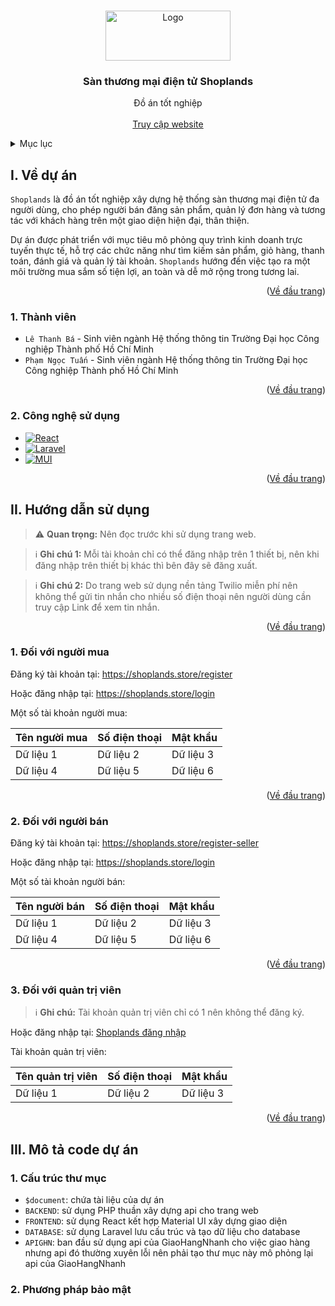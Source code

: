 <!-- Improved compatibility of Về đầu trang link: See: https://github.com/othneildrew/Best-README-Template/pull/73 -->

<a id="readme-top"></a>

<!-- PROJECT LOGO -->
<br />
<div align="center">
  <a href="https://shoplands.store/">
    <img src="https://backend.shoplands.store/src/Storage/public/app/logo-1.png" alt="Logo" width="200" height="80" style="object-fit: cover;">
  </a>

<h3 align="center">Sàn thương mại điện tử Shoplands</h3>

  <p align="center">
    Đồ án tốt nghiệp
    <br />
    <!-- <a href="https://github.com/github_username/repo_name"><strong>Explore the docs »</strong></a>
    <br /> -->
    <br />
    <a href="https://shoplands.store/">Truy cập website</a>
  </p>
</div>

<!-- TABLE OF CONTENTS -->
<details>
  <summary>Mục lục</summary>
  <ol>
    <li>
      <a href="#ve-du-an">Về dự án</a>
      <ul>
        <li><a href="#thanh-vien">Thành viên</a></li>
        <li><a href="#cong-nghe-su-dung">Công nghệ sử dụng</a></li>
      </ul>
    </li>
    <li>
      <a href="#huong-dan-su-dung">Hướng dẫn sử dụng</a>
      <ul>
        <li><a href="#doi-voi-nguoi-mua">1. Đối với người mua</a></li>
        <li><a href="#doi-voi-nguoi-ban">2. Đối với người bán</a></li>
        <li><a href="#doi-voi-quan-tri-vien">3. Đối với quản trị viên</a></li>
      </ul>
    </li>
    <li>
      <a href="#mo-ta-code-du-an">Mô tả code dự án</a>
      <ul>
        <li><a href="#cau-truc-thu-muc">Cấu trúc thư mục</a></li>
        <li><a href="#phuong-phap-bao-mat">Phương pháp bảo mật</a></li>
      </ul>
    </li>
  </ol>
</details>

<!-- VỀ DỰ ÁN -->

<h2 id="ve-du-an">I. Về dự án</h2>

`Shoplands` là đồ án tốt nghiệp xây dựng hệ thống sàn thương mại điện tử đa người dùng, cho phép người bán đăng sản phẩm, quản lý đơn hàng và tương tác với khách hàng trên một giao diện hiện đại, thân thiện.

Dự án được phát triển với mục tiêu mô phỏng quy trình kinh doanh trực tuyến thực tế, hỗ trợ các chức năng như tìm kiếm sản phẩm, giỏ hàng, thanh toán, đánh giá và quản lý tài khoản. `Shoplands` hướng đến việc tạo ra một môi trường mua sắm số tiện lợi, an toàn và dễ mở rộng trong tương lai.

<p align="right">(<a href="#readme-top">Về đầu trang</a>)</p>

<a id="thanh-vien"></a>

<h3 id="thanh-vien">1. Thành viên</h3>

- `Lê Thanh Bá` - Sinh viên ngành Hệ thống thông tin Trường Đại học Công nghiệp Thành phố Hồ Chí Minh
- `Phạm Ngọc Tuấn` - Sinh viên ngành Hệ thống thông tin Trường Đại học Công nghiệp Thành phố Hồ Chí Minh

<p align="right">(<a href="#readme-top">Về đầu trang</a>)</p>

<h3 id="cong-nghe-su-dung">2. Công nghệ sử dụng</h3>

- [![React][React.js]][React-url]
- [![Laravel][Laravel.com]][Laravel-url]
- [![MUI][MUI.com]][MUI-url]

<p align="right">(<a href="#readme-top">Về đầu trang</a>)</p>

<!-- GETTING STARTED -->

<h2 id="huong-dan-su-dung">II. Hướng dẫn sử dụng</h2>

> ⚠️ **Quan trọng:** Nên đọc trước khi sử dụng trang web.

> ℹ️ **Ghi chú 1:** Mỗi tài khoản chỉ có thể đăng nhập trên 1 thiết bị, nên khi đăng nhập trên thiết bị khác thì bên đây sẽ đăng xuất.

> ℹ️ **Ghi chú 2:** Do trang web sử dụng nền tảng Twilio miễn phí nên không thể gửi tin nhắn cho nhiều số điện thoại nên người dùng cần truy cập Link để xem tin nhắn.

<p align="right">(<a href="#readme-top">Về đầu trang</a>)</p>

<!-- Đối với người mua -->

<h3 id="doi-voi-nguoi-mua">1. Đối với người mua</h3>

Đăng ký tài khoản tại: <a href="https://shoplands.store/register">https://shoplands.store/register</a>

Hoặc đăng nhập tại: <a href="https://shoplands.store/login">https://shoplands.store/login</a>

Một số tài khoản người mua:

| Tên người mua | Số điện thoại | Mật khẩu  |
| ------------- | ------------- | --------- |
| Dữ liệu 1     | Dữ liệu 2     | Dữ liệu 3 |
| Dữ liệu 4     | Dữ liệu 5     | Dữ liệu 6 |

<p align="right">(<a href="#readme-top">Về đầu trang</a>)</p>

<!-- Đối với người bán -->

<h3 id="doi-voi-nguoi-ban">2. Đối với người bán</h3>

Đăng ký tài khoản tại: <a href="https://shoplands.store/register-seller">https://shoplands.store/register-seller</a>

Hoặc đăng nhập tại: <a href="https://shoplands.store/login">https://shoplands.store/login</a>

Một số tài khoản người bán:

| Tên người bán | Số điện thoại | Mật khẩu  |
| ------------- | ------------- | --------- |
| Dữ liệu 1     | Dữ liệu 2     | Dữ liệu 3 |
| Dữ liệu 4     | Dữ liệu 5     | Dữ liệu 6 |

<p align="right">(<a href="#readme-top">Về đầu trang</a>)</p>

<!-- Đối với quản trị viên -->

<h3 id="doi-voi-quan-tri-vien">3. Đối với quản trị viên</h3>

> ℹ️ **Ghi chú:** Tài khoản quản trị viên chỉ có 1 nên không thể đăng ký.

Hoặc đăng nhập tại: <a href="https://shoplands.store/login">Shoplands đăng nhập</a>

Tài khoản quản trị viên:

| Tên quản trị viên | Số điện thoại | Mật khẩu  |
| ----------------- | ------------- | --------- |
| Dữ liệu 1         | Dữ liệu 2     | Dữ liệu 3 |

<p align="right">(<a href="#readme-top">Về đầu trang</a>)</p>

<h2 id="mo-ta-code-du-an">III. Mô tả code dự án</h2>

<h3 id="cau-truc-thu-muc">1. Cấu trúc thư mục</h3>

- `$document`: chứa tài liệu của dự án
- `BACKEND`: sử dụng PHP thuần xây dựng api cho trang web
- `FRONTEND`: sử dụng React kết hợp Material UI xây dựng giao diện
- `DATABASE`: sử dụng Laravel lưu cấu trúc và tạo dữ liệu cho database
- `APIGHN`: ban đầu sử dụng api của GiaoHangNhanh cho việc giao hàng nhưng api đó thường xuyên lỗi nên phải tạo thư mục này mô phỏng lại api của GiaoHangNhanh

<h3 id="phuong-phap-bao-mat">2. Phương pháp bảo mật</h3>

<!-- MARKDOWN LINKS & IMAGES -->
<!-- https://www.markdownguide.org/basic-syntax/#reference-style-links -->

[contributors-shield]: https://img.shields.io/github/contributors/github_username/repo_name.svg?style=for-the-badge
[contributors-url]: https://github.com/github_username/repo_name/graphs/contributors
[forks-shield]: https://img.shields.io/github/forks/github_username/repo_name.svg?style=for-the-badge
[forks-url]: https://github.com/github_username/repo_name/network/members
[stars-shield]: https://img.shields.io/github/stars/github_username/repo_name.svg?style=for-the-badge
[stars-url]: https://github.com/github_username/repo_name/stargazers
[issues-shield]: https://img.shields.io/github/issues/github_username/repo_name.svg?style=for-the-badge
[issues-url]: https://github.com/github_username/repo_name/issues
[license-shield]: https://img.shields.io/github/license/github_username/repo_name.svg?style=for-the-badge
[license-url]: https://github.com/github_username/repo_name/blob/master/LICENSE.txt
[linkedin-shield]: https://img.shields.io/badge/-LinkedIn-black.svg?style=for-the-badge&logo=linkedin&colorB=555
[linkedin-url]: https://linkedin.com/in/linkedin_username
[product-screenshot]: images/screenshot.png
[Next.js]: https://img.shields.io/badge/next.js-000000?style=for-the-badge&logo=nextdotjs&logoColor=white
[Next-url]: https://nextjs.org/
[React.js]: https://img.shields.io/badge/React-23272f?style=for-the-badge&logo=react&logoColor=61DAFB
[React-url]: https://reactjs.org/
[Vue.js]: https://img.shields.io/badge/Vue.js-35495E?style=for-the-badge&logo=vuedotjs&logoColor=4FC08D
[Vue-url]: https://vuejs.org/
[Angular.io]: https://img.shields.io/badge/Angular-DD0031?style=for-the-badge&logo=angular&logoColor=white
[Angular-url]: https://angular.io/
[Svelte.dev]: https://img.shields.io/badge/Svelte-4A4A55?style=for-the-badge&logo=svelte&logoColor=FF3E00
[Svelte-url]: https://svelte.dev/
[Laravel.com]: https://img.shields.io/badge/Laravel-FF2D20?style=for-the-badge&logo=laravel&logoColor=white
[Laravel-url]: https://laravel.com
[Bootstrap.com]: https://img.shields.io/badge/Bootstrap-563D7C?style=for-the-badge&logo=bootstrap&logoColor=white
[Bootstrap-url]: https://getbootstrap.com
[JQuery.com]: https://img.shields.io/badge/jQuery-0769AD?style=for-the-badge&logo=jquery&logoColor=white
[JQuery-url]: https://jquery.com
[MUI.com]: https://img.shields.io/badge/MaterialUI-007FFF?style=for-the-badge&logo=mui&logoColor=white
[MUI-url]: https://mui.com/
